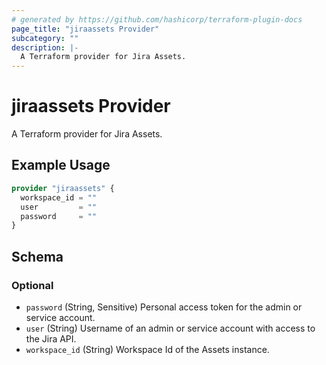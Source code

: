 ```yaml
---
# generated by https://github.com/hashicorp/terraform-plugin-docs
page_title: "jiraassets Provider"
subcategory: ""
description: |-
  A Terraform provider for Jira Assets.
---
```


# jiraassets Provider

A Terraform provider for Jira Assets.

## Example Usage

```terraform
provider "jiraassets" {
  workspace_id = ""
  user         = ""
  password     = ""
}
```

<!-- schema generated by tfplugindocs -->
## Schema

### Optional

- `password` (String, Sensitive) Personal access token for the admin or service account.
- `user` (String) Username of an admin or service account with access to the Jira API.
- `workspace_id` (String) Workspace Id of the Assets instance.
